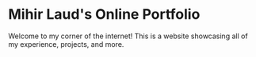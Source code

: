 # Mihir Laud's Online Portfolio

Welcome to my corner of the internet! This is a website showcasing all of my experience, projects, and more.
